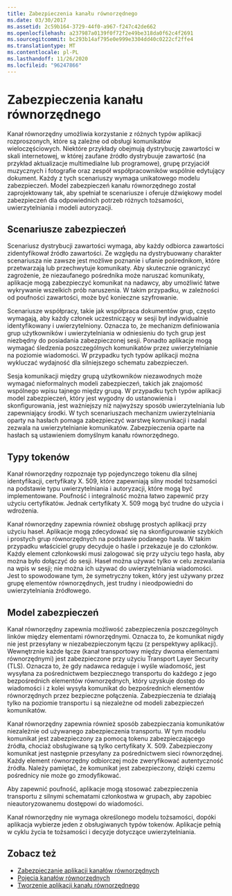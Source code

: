 ```yaml
---
title: Zabezpieczenia kanału równorzędnego
ms.date: 03/30/2017
ms.assetid: 2c59b164-3729-44f0-a967-f247c42de662
ms.openlocfilehash: a237987a0139f0f72f2e49be318da0f62c4f2691
ms.sourcegitcommit: bc293b14af795e0e999e3304dd40c0222cf2ffe4
ms.translationtype: MT
ms.contentlocale: pl-PL
ms.lasthandoff: 11/26/2020
ms.locfileid: "96247866"
---
```

# <a name="peer-channel-security"></a>Zabezpieczenia kanału równorzędnego

Kanał równorzędny umożliwia korzystanie z różnych typów aplikacji rozproszonych, które są zależne od obsługi komunikatów wieloczęściowych. Niektóre przykłady obejmują dystrybucję zawartości w skali internetowej, w której zaufane źródło dystrybuuje zawartość (na przykład aktualizacje multimedialne lub programowe), grupę przyjaciół muzycznych i fotografie oraz zespół współpracowników wspólnie edytujący dokument. Każdy z tych scenariuszy wymaga unikatowego modelu zabezpieczeń. Model zabezpieczeń kanału równorzędnego został zaprojektowany tak, aby spełniał te scenariusze i oferuje dźwiękowy model zabezpieczeń dla odpowiednich potrzeb różnych tożsamości, uwierzytelniania i modeli autoryzacji.  
  
## <a name="security-scenarios"></a>Scenariusze zabezpieczeń  

 Scenariusz dystrybucji zawartości wymaga, aby każdy odbiorca zawartości zidentyfikował źródło zawartości. Ze względu na dystrybuowany charakter scenariusza nie zawsze jest możliwe poznanie i ufanie pośrednikom, które przetwarzają lub przechwytuje komunikaty. Aby skutecznie ograniczyć zagrożenie, że niezaufanego pośrednika może naruszać komunikaty, aplikacje mogą zabezpieczyć komunikat na nadawcy, aby umożliwić łatwe wykrywanie wszelkich prób naruszenia. W takim przypadku, w zależności od poufności zawartości, może być konieczne szyfrowanie.  
  
 Scenariusze współpracy, takie jak współpraca dokumentów grup, często wymagają, aby każdy członek uczestniczący w sesji był indywidualnie identyfikowany i uwierzytelniony. Oznacza to, że mechanizm definiowania grup użytkowników i uwierzytelniania w odniesieniu do tych grup jest niezbędny do posiadania zabezpieczonej sesji. Ponadto aplikacje mogą wymagać śledzenia poszczególnych komunikatów przez uwierzytelnianie na poziomie wiadomości. W przypadku tych typów aplikacji można wykluczać wydajność dla silniejszego schematu zabezpieczeń.  
  
 Sesja komunikacji między grupą użytkowników niezawodnych może wymagać nieformalnych modeli zabezpieczeń, takich jak znajomość wspólnego wpisu tajnego między grupą. W przypadku tych typów aplikacji model zabezpieczeń, który jest wygodny do ustanowienia i skonfigurowania, jest ważniejszy niż najwyższy sposób uwierzytelniania lub zapewniający środki. W tych scenariuszach mechanizm uwierzytelniania oparty na hasłach pomaga zabezpieczyć warstwę komunikacji i nadal zezwala na uwierzytelnianie komunikatów. Zabezpieczenia oparte na hasłach są ustawieniem domyślnym kanału równorzędnego.  
  
## <a name="token-types"></a>Typy tokenów  

 Kanał równorzędny rozpoznaje typ pojedynczego tokenu dla silnej identyfikacji, certyfikaty X. 509, które zapewniają silny model tożsamości na podstawie typu uwierzytelniania i autoryzacji, które mogą być implementowane. Poufność i integralność można łatwo zapewnić przy użyciu certyfikatów. Jednak certyfikaty X. 509 mogą być trudne do użycia i wdrożenia.  
  
 Kanał równorzędny zapewnia również obsługę prostych aplikacji przy użyciu haseł. Aplikacje mogą zdecydować się na skonfigurowanie szybkich i prostych grup równorzędnych na podstawie podanego hasła. W takim przypadku właściciel grupy decyduje o haśle i przekazuje je do członków. Każdy element członkowski musi zalogować się przy użyciu tego hasła, aby można było dołączyć do sesji. Haseł można używać tylko w celu zezwalania na wpis w sesji; nie można ich używać do uwierzytelniania wiadomości. Jest to spowodowane tym, że symetryczny token, który jest używany przez grupę elementów równorzędnych, jest trudny i nieodpowiedni do uwierzytelniania źródłowego.  
  
## <a name="security-model"></a>Model zabezpieczeń  

 Kanał równorzędny zapewnia możliwość zabezpieczenia poszczególnych linków między elementami równorzędnymi. Oznacza to, że komunikat nigdy nie jest przesyłany w niezabezpieczonym łączu (z perspektywy aplikacji). Wewnętrznie każde łącze (kanał transportowy między dwoma elementami równorzędnymi) jest zabezpieczone przy użyciu Transport Layer Security (TLS). Oznacza to, że gdy nadawca redaguje i wyśle wiadomość, jest wysyłana za pośrednictwem bezpiecznego transportu do każdego z jego bezpośrednich elementów równorzędnych, który uzyskuje dostęp do wiadomości i z kolei wysyła komunikat do bezpośrednich elementów równorzędnych przez bezpieczne połączenia. Zabezpieczenia te działają tylko na poziomie transportu i są niezależne od modeli zabezpieczeń komunikatów.  
  
 Kanał równorzędny zapewnia również sposób zabezpieczania komunikatów niezależnie od używanego zabezpieczenia transportu. W tym modelu komunikat jest zabezpieczony za pomocą tokenu zabezpieczającego źródła, chociaż obsługiwane są tylko certyfikaty X. 509. Zabezpieczony komunikat jest następnie przesyłany za pośrednictwem sieci równorzędnej. Każdy element równorzędny odbiorczej może zweryfikować autentyczność źródła. Należy pamiętać, że komunikat jest zabezpieczony, dzięki czemu pośrednicy nie może go zmodyfikować.  
  
 Aby zapewnić poufność, aplikacje mogą stosować zabezpieczenia transportu z silnymi schematami członkostwa w grupach, aby zapobiec nieautoryzowanemu dostępowi do wiadomości.  
  
 Kanał równorzędny nie wymaga określonego modelu tożsamości, dopóki aplikacja wybierze jeden z obsługiwanych typów tokenów. Aplikacje pełnią w cyklu życia te tożsamości i decyzje dotyczące uwierzytelniania.  
  
## <a name="see-also"></a>Zobacz też

- [Zabezpieczanie aplikacji kanałów równorzędnych](securing-peer-channel-applications.md)
- [Pojęcia kanałów równorzędnych](peer-channel-concepts.md)
- [Tworzenie aplikacji kanału równorzędnego](building-a-peer-channel-application.md)
